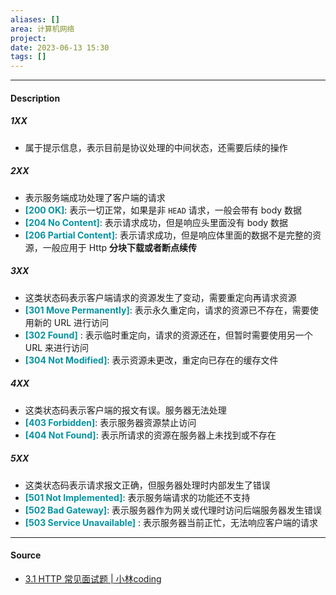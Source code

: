 ```yaml
---
aliases: []
area: 计算机网络
project: 
date: 2023-06-13 15:30
tags: []
---
```

---
#### Description
##### 1XX
- 属于提示信息，表示目前是协议处理的中间状态，还需要后续的操作

##### 2XX
- 表示服务端成功处理了客户端的请求
- **<font color="#0593A2">[200 OK]</font>**: 表示一切正常，如果是非 `HEAD` 请求，一般会带有 body 数据
- **<font color="#0593A2">[204 No Content]</font>**: 表示请求成功，但是响应头里面没有 body 数据
- **<font color="#0593A2">[206 Partial Content]</font>**: 表示请求成功，但是响应体里面的数据不是完整的资源，一般应用于 Http **分块下载或者断点续传**

##### 3XX
- 这类状态码表示客户端请求的资源发生了变动，需要重定向再请求资源
- **<font color="#0593A2">[301 Move Permanently]</font>**: 表示永久重定向，请求的资源已不存在，需要使用新的 URL 进行访问
- **<font color="#0593A2">[302 Found]</font>** : 表示临时重定向，请求的资源还在，但暂时需要使用另一个 URL 来进行访问
- **<font color="#0593A2">[304 Not Modified]</font>**: 表示资源未更改，重定向已存在的缓存文件

##### 4XX
- 这类状态码表示客户端的报文有误。服务器无法处理
- **<font color="#0593A2">[403 Forbidden]</font>**: 表示服务器资源禁止访问
- **<font color="#0593A2">[404 Not Found]</font>**: 表示所请求的资源在服务器上未找到或不存在

##### 5XX
- 这类状态码表示请求报文正确，但服务器处理时内部发生了错误
- **<font color="#0593A2">[501 Not Implemented]</font>**: 表示服务端请求的功能还不支持
- **<font color="#0593A2">[502 Bad Gateway]</font>**: 表示服务器作为网关或代理时访问后端服务器发生错误
- **<font color="#0593A2">[503 Service Unavailable]</font>** : 表示服务器当前正忙，无法响应客户端的请求

---
#### Source
- [3.1 HTTP 常见面试题 | 小林coding](https://xiaolincoding.com/network/2_http/http_interview.html#http-%E5%B8%B8%E8%A7%81%E7%9A%84%E7%8A%B6%E6%80%81%E7%A0%81%E6%9C%89%E5%93%AA%E4%BA%9B)